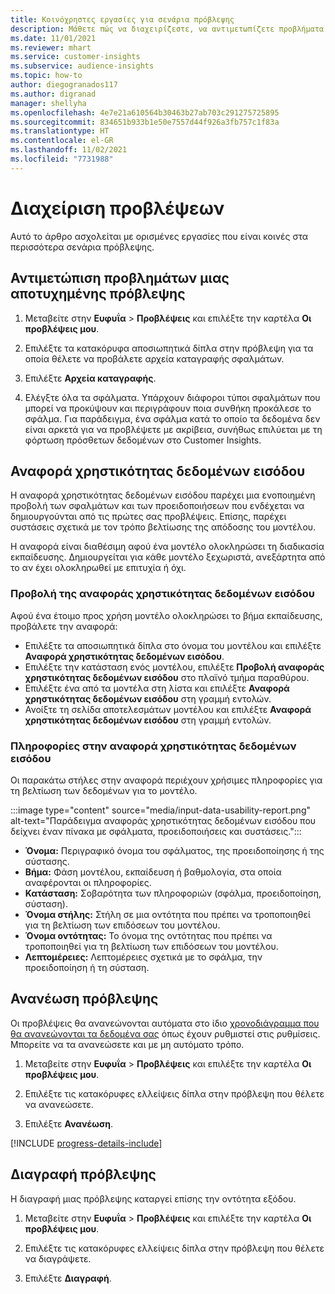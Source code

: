 ```yaml
---
title: Κοινόχρηστες εργασίες για σενάρια πρόβλεψης
description: Μάθετε πώς να διαχειρίζεστε, να αντιμετωπίζετε προβλήματα και να βελτιώνετε τις προβλέψεις.
ms.date: 11/01/2021
ms.reviewer: mhart
ms.service: customer-insights
ms.subservice: audience-insights
ms.topic: how-to
author: diegogranados117
ms.author: digranad
manager: shellyha
ms.openlocfilehash: 4e7e21a610564b30463b27ab703c291275725895
ms.sourcegitcommit: 834651b933b1e50e7557d44f926a3fb757c1f83a
ms.translationtype: HT
ms.contentlocale: el-GR
ms.lasthandoff: 11/02/2021
ms.locfileid: "7731988"
---
```

# <a name="manage-predictions"></a>Διαχείριση προβλέψεων

Αυτό το άρθρο ασχολείται με ορισμένες εργασίες που είναι κοινές στα περισσότερα σενάρια πρόβλεψης.

## <a name="troubleshoot-a-failed-prediction"></a>Αντιμετώπιση προβλημάτων μιας αποτυχημένης πρόβλεψης

1. Μεταβείτε στην **Ευφυΐα** > **Προβλέψεις** και επιλέξτε την καρτέλα **Οι προβλέψεις μου**.

1. Επιλέξτε τα κατακόρυφα αποσιωπητικά δίπλα στην πρόβλεψη για τα οποία θέλετε να προβάλετε αρχεία καταγραφής σφαλμάτων.

1. Επιλέξτε **Αρχεία καταγραφής**.

1. Ελέγξτε όλα τα σφάλματα. Υπάρχουν διάφοροι τύποι σφαλμάτων που μπορεί να προκύψουν και περιγράφουν ποια συνθήκη προκάλεσε το σφάλμα. Για παράδειγμα, ένα σφάλμα κατά το οποίο τα δεδομένα δεν είναι αρκετά για να προβλέψετε με ακρίβεια, συνήθως επιλύεται με τη φόρτωση πρόσθετων δεδομένων στο Customer Insights.

## <a name="input-data-usability-report"></a>Αναφορά χρηστικότητας δεδομένων εισόδου

Η αναφορά χρηστικότητας δεδομένων εισόδου παρέχει μια ενοποιημένη προβολή των σφαλμάτων και των προειδοποιήσεων που ενδέχεται να δημιουργούνται από τις πρώτες σας προβλέψεις. Επίσης, παρέχει συστάσεις σχετικά με τον τρόπο βελτίωσης της απόδοσης του μοντέλου.

Η αναφορά είναι διαθέσιμη αφού ένα μοντέλο ολοκληρώσει τη διαδικασία εκπαίδευσης. Δημιουργείται για κάθε μοντέλο ξεχωριστά, ανεξάρτητα από το αν έχει ολοκληρωθεί με επιτυχία ή όχι.

### <a name="view-the-input-data-usability-report"></a>Προβολή της αναφοράς χρηστικότητας δεδομένων εισόδου

Αφού ένα έτοιμο προς χρήση μοντέλο ολοκληρώσει το βήμα εκπαίδευσης, προβάλετε την αναφορά:
- Επιλέξτε τα αποσιωπητικά δίπλα στο όνομα του μοντέλου και επιλέξτε **Αναφορά χρηστικότητας δεδομένων εισόδου**.
- Επιλέξτε την κατάσταση ενός μοντέλου, επιλέξτε **Προβολή αναφοράς χρηστικότητας δεδομένων εισόδου** στο πλαϊνό τμήμα παραθύρου.
- Επιλέξτε ένα από τα μοντέλα στη λίστα και επιλέξτε **Αναφορά χρηστικότητας δεδομένων εισόδου** στη γραμμή εντολών.
- Ανοίξτε τη σελίδα αποτελεσμάτων μοντέλου και επιλέξτε **Αναφορά χρηστικότητας δεδομένων εισόδου** στη γραμμή εντολών.

### <a name="information-in-the-input-data-usability-report"></a>Πληροφορίες στην αναφορά χρηστικότητας δεδομένων εισόδου

Οι παρακάτω στήλες στην αναφορά περιέχουν χρήσιμες πληροφορίες για τη βελτίωση των δεδομένων για το μοντέλο.

:::image type="content" source="media/input-data-usability-report.png" alt-text="Παράδειγμα αναφοράς χρηστικότητας δεδομένων εισόδου που δείχνει έναν πίνακα με σφάλματα, προειδοποιήσεις και συστάσεις.":::

- **Όνομα:** Περιγραφικό όνομα του σφάλματος, της προειδοποίησης ή της σύστασης.
- **Βήμα:** Φάση μοντέλου, εκπαίδευση ή βαθμολογία, στα οποία αναφέρονται οι πληροφορίες.
- **Κατάσταση:** Σοβαρότητα των πληροφοριών (σφάλμα, προειδοποίηση, σύσταση).
- **Όνομα στήλης:** Στήλη σε μια οντότητα που πρέπει να τροποποιηθεί για τη βελτίωση των επιδόσεων του μοντέλου.
- **Όνομα οντότητας:** Το όνομα της οντότητας που πρέπει να τροποποιηθεί για τη βελτίωση των επιδόσεων του μοντέλου.
- **Λεπτομέρειες:** Λεπτομέρειες σχετικά με το σφάλμα, την προειδοποίηση ή τη σύσταση.

## <a name="refresh-a-prediction"></a>Ανανέωση πρόβλεψης

Οι προβλέψεις θα ανανεώνονται αυτόματα στο ίδιο [χρονοδιάγραμμα που θα ανανεώνονται τα δεδομένα σας](system.md#schedule-tab) όπως έχουν ρυθμιστεί στις ρυθμίσεις. Μπορείτε να τα ανανεώσετε και με μη αυτόματο τρόπο.

1. Μεταβείτε στην **Ευφυΐα** > **Προβλέψεις** και επιλέξτε την καρτέλα **Οι προβλέψεις μου**.

1. Επιλέξτε τις κατακόρυφες ελλείψεις δίπλα στην πρόβλεψη που θέλετε να ανανεώσετε.

1. Επιλέξτε **Ανανέωση**.

[!INCLUDE [progress-details-include](../includes/progress-details-pane.md)]

## <a name="delete-a-prediction"></a>Διαγραφή πρόβλεψης

Η διαγραφή μιας πρόβλεψης καταργεί επίσης την οντότητα εξόδου.

1. Μεταβείτε στην **Ευφυΐα** > **Προβλέψεις** και επιλέξτε την καρτέλα **Οι προβλέψεις μου**.

1. Επιλέξτε τις κατακόρυφες ελλείψεις δίπλα στην πρόβλεψη που θέλετε να διαγράψετε.

1. Επιλέξτε **Διαγραφή**.
